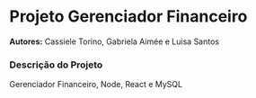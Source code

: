 # Projeto Gerenciador Financeiro

**Autores:** Cassiele Torino, Gabriela Aimée e Luisa Santos

### Descrição do Projeto
Gerenciador Financeiro, Node, React e MySQL